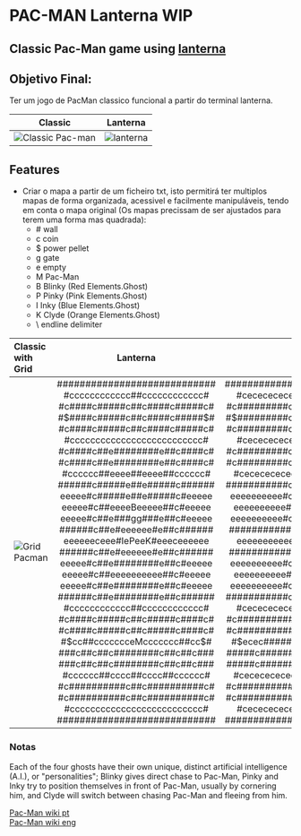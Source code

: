 # PAC-MAN Lanterna WIP

## Classic Pac-Man game using [lanterna](https://github.com/mabe02/lanterna)

## Objetivo Final:
Ter um jogo de PacMan classico funcional a partir do terminal lanterna.
 
 Classic             |  Lanterna
 :-------------------------:|:-------------------------:
 ![Classic Pac-man](https://i.imgur.com/g4JHi4Z.jpg)  |  ![lanterna](https://i.imgur.com/UW9AwuK.png)
 
 

## Features
- Criar o mapa a partir de um ficheiro txt, isto permitirá ter multiplos mapas de forma organizada, acessivel e facilmente manipuláveis, tendo em conta o mapa original (Os mapas precissam de ser ajustados para terem uma forma mas quadrada):
  - \# wall
  - c coin
  - $ power pellet
  - g gate
  - e empty
  - M Pac-Man
  - B Blinky (Red Elements.Ghost)
  - P Pinky (Pink Elements.Ghost)
  - I Inky (Blue Elements.Ghost)
  - K Clyde (Orange Elements.Ghost)
  - \ endline delimiter
 
 
 Classic with Grid   |  Lanterna | Lantern Adjusted
 :-------------------------|:-------------------------:|:-----------:
 ![Grid Pacman](https://i.imgur.com/fDyiXt8.png)  |  ############################<br>#cccccccccccc##cccccccccccc#<br>#c####c#####c##c####c#####c#<br>#$####c#####c##c####c#####$#<br>#c####c#####c##c####c#####c#<br>#cccccccccccccccccccccccccc#<br>#c####c##e########e##c####c#<br>#c####c##e########e##c####c#<br>#cccccc##eeee##eeee##cccccc#<br>######c#####e##e#####c######<br>eeeee#c#####e##e#####c#eeeee<br>eeeee#c##eeeeBeeeee##c#eeeee<br>eeeee#c##e###gg###e##c#eeeee<br>######c##e#eeeeee#e##c######<br>eeeeeeceee#IePeeK#eeeceeeeee<br>######c##e#eeeeee#e##c######<br>eeeee#c##e########e##c#eeeee<br>eeeee#c##eeeeeeeeee##c#eeeee<br>eeeee#c##e########e##c#eeeee<br>######c##e########e##c######<br>#cccccccccccc##cccccccccccc#<br>#c####c#####c##c#####c####c#<br>#c####c#####c##c#####c####c#<br>#$cc##ccccccceMccccccc##cc$#<br>###c##c##c########c##c##c###<br>###c##c##c########c##c##c###<br>#cccccc##cccc##cccc##cccccc#<br>#c##########c##c##########c#<br>#c##########c##c##########c#<br>#cccccccccccccccccccccccccc#<br>############################ | ##################################################<br>#cececececececececececec##cececececececececececec#<br>#c#########c###########c##c###########c#########c#<br>#$#########c###########c##c###########c#########$#<br>#c#########c###########c##c###########c#########c#<br>#cecececececececececececeecececececececececececec#<br>#c#########c#####e##############e#####c#########c#<br>#c#########c#####e##############e#####c#########c#<br>#cececececec#####eeeeeee##eeeeeee#####cececececec#<br>###########c###########e##e###########c###########<br>eeeeeeeeee#c###########e##e###########c#eeeeeeeeee<br>eeeeeeeeee#c####eeeeeeeeeBeeeeeeee####c#eeeeeeeeee<br>eeeeeeeeee#c####e#######gg#######e####c#eeeeeeeeee<br>###########c####e#eeeeeeeeeeeeee#e####c###########<br>eeeeeeeeeeeceeeee#eeIeeePeeeeKee#eeeeeceeeeeeeeeee<br>###########c####e#eeeeeeeeeeeeee#e####c###########<br>eeeeeeeeee#c####e################e####c#eeeeeeeeee<br>eeeeeeeeee#c####eeeeeeeeeeeeeeeeee####c#eeeeeeeeee<br>eeeeeeeeee#c####e################e####c#eeeeeeeeee<br>###########c####e################e####c###########<br>#cececececececececececec##cececececececececececec#<br>#c###########c#########c##c#########c###########c#<br>#c###########c#########c##c#########c###########c#<br>#$ecec#######cecececececeMcececececec#######cece$#<br>#####c#######c######c########c######c#######c#####<br>#####c#######c######c########c######c#######c#####<br>#cecececececec######ecec##cece######cecececececec#<br>#c#####################c##c#####################c#<br>#c#####################c##c#####################c#<br>#cecececececececececececeecececececececececececec#<br>##################################################


### Notas
Each of the four ghosts have their own unique, distinct artificial intelligence (A.I.), or "personalities"; Blinky gives direct chase to Pac-Man, Pinky and Inky try to position themselves in front of Pac-Man, usually by cornering him, and Clyde will switch between chasing Pac-Man and fleeing from him.

[Pac-Man wiki pt](https://pt.wikipedia.org/wiki/Pac-Man)\
[Pac-Man wiki eng](https://en.wikipedia.org/wiki/Pac-Man)


